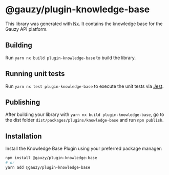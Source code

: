 # @gauzy/plugin-knowledge-base

This library was generated with [Nx](https://nx.dev). It contains the knowledge base for the Gauzy API platform.

## Building

Run `yarn nx build plugin-knowledge-base` to build the library.

## Running unit tests

Run `yarn nx test plugin-knowledge-base` to execute the unit tests via [Jest](https://jestjs.io).

## Publishing

After building your library with `yarn nx build plugin-knowledge-base`, go to the dist folder `dist/packages/plugins/knowledge-base` and run `npm publish`.

## Installation

Install the Knowledge Base Plugin using your preferred package manager:

```bash
npm install @gauzy/plugin-knowledge-base
# or
yarn add @gauzy/plugin-knowledge-base
```
